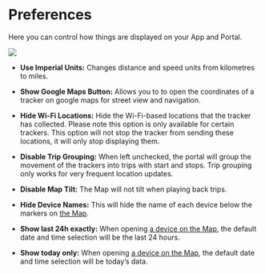 # Preferences

Here you can control how things are displayed on your App and Portal.

![](https://upload.r2.lb.chasm.cloud/2025/10/imgur/bYsiZQs.png)

 - **Use Imperial Units:** Changes distance and speed units from
kilometres to miles.

 - **Show Google Maps Button:** Allows you to to open the
coordinates of a tracker on google maps for street view
and navigation.

 - **Hide Wi-Fi Locations:** Hide the Wi-Fi-based locations that
the tracker has collected. Please note this option is only
available for certain trackers. This option will not stop the
tracker from sending these locations, it will only stop
displaying them.

 - **Disable Trip Grouping:** When left unchecked, the portal will
group the movement of the trackers into trips with start
and stops. Trip grouping only works for very frequent
location updates.

 - **Disable Map Tilt:** The Map will not tilt when playing back
trips.

 - **Hide Device Names:** This will hide the name of each device
below the markers on [the Map](/apps/cloud/map/device-view.md).

 - **Show last 24h exactly:** When opening [a device on the Map](/apps/cloud/map/device-view#time-range), the default
date and time selection will be the last 24 hours.

 - **Show today only:** When opening [a device on the Map](/apps/cloud/map/device-view#time-range), the default date
and time selection will be today’s data.
